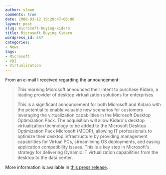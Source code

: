 ```yaml
---
author: slowe
comments: true
date: 2008-03-12 19:20:47+00:00
layout: post
slug: microsoft-buying-kidaro
title: Microsoft Buying Kidaro
wordpress_id: 657
categories:
- News
tags:
- Microsoft
- VDI
- Virtualization
---
```


From an e-mail I received regarding the announcement:

>This morning Microsoft announced their intent to purchase Kidaro, a leading provider of desktop virtualization solutions for enterprises.
>
>This is a significant announcement for both Microsoft and Kidaro with the potential to enable valuable new scenarios for customers leveraging the virtualization capabilities in the Microsoft Desktop Optimization Pack.  The acquisition will allow Kidaro's desktop virtualization technology to be added to the Microsoft Desktop Optimization Pack Microsoft (MDOP), allowing IT professionals to optimize their desktop infrastructure by providing management capabilities for Virtual PCs, streamlining OS deployments, and easing application compatibility issues. This is a key step in Microsoft's strategy for delivering Dynamic IT virtualization capabilities from the desktop to the data center.

More information is available in [this press release](http://www.microsoft.com/Presspass/press/2008/mar08/03-12ExpandVirtualizationPR.mspx).
